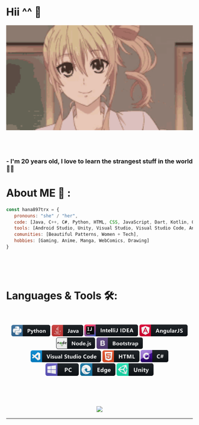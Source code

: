 # Hii ^^ 👋

<div align="center">
<img hight="300" width="700" alt="GIF" align="center" src="./assets/hello.gif">
</div>

</br>
</br>
</br>

### - I'm 20 years old, I love to learn the strangest stuff in the world 👻👀
# About ME 💬 :

```javascript
const hana897trx = {
   pronouns: "she" / "her",
   code: [Java, C++, C#, Python, HTML, CSS, JavaScript, Dart, Kotlin, OpenGL, MySQL, NodeJS, MongoDB],
   tools: [Android Studio, Unity, Visual Studio, Visual Studio Code, Anaconda, DataGrip, Azure, AWS],
   comunities: [Beautiful Patterns, Women + Tech],
   hobbies: [Gaming, Anime, Manga, WebComics, Drawing]
}
```


</br>
</br>
</br>

# Languages & Tools  🛠:
</br>

<p align="center">

<img src="./assets/icons/python.png" alt="python" width="105" hight="50">
<img src="./assets/icons/java.png" alt="java"  width="85" hight="50">
<img src="./assets/icons/intellij.png" alt="intellij"  width="145" hight="50">
<img src="./assets/icons/angular.png" alt="angular"  width="130" hight="50">
<img src="./assets/icons/nodejs.png" alt="nodejs"  width="105" hight="50">
<img src="./assets/icons/bootstrap.png" alt="bootstrap"  width="125" hight="50">
</br>
<img src="./assets/icons/visualstudio_code.png" alt="visualstudio_code" width="190" hight="40">
<img src="./assets/icons/html.png" alt="html" width="100" hight="50">
<img src="./assets/icons/csharp.png" alt="csharp" width="75" hight="50">
</br>
<img src="./assets/icons/pc.png" alt="pc" width="90" hight="50">
<img src="./assets/icons/edge.png" alt="edge" width="95" hight="50">
<img src="./assets/icons/unity.png" alt="unity" width="100" hight="50">
</p>
</br>
</br>
</br>


<!--
# Contact Me :

<p>
 </br>

<img hight="320" width="450" align="right" alt="GIF" src="./assets/93195.gif">

If you want to reach out to me about anything, be it some doubt or just to hangout and talk or want to game together just ping me 😉.
<a href="https://www.linkedin.com/in/ashutosh-saxena-7b326817b/">
  <img align="left" alt="Linkedin" width="150" hight="100" src="./assets/icons/linkedin.png" />
</br>
</br>
</br>
</a>
<a href="https://www.reddit.com/user/X_Ashutosh_X">
  <img align="left" alt=" Reddit" width="130" hight="100" src="./assets/icons/reddit.png" />
</a>
<a href="https://steamcommunity.com/profiles/76561198182224539/">
  <img align="left" alt="Steam" width="130" hight="100" src="./assets/icons/steam.png" />
</a>
 </p>
 -->
 
 <p align="center" >  
  <a href="https://github.com/anuraghazra/github-readme-stats"> 
<img  src="https://github-readme-stats.vercel.app/api?username=Hana897TRX&show_icons=true&theme=radical"/>
  </a>
  </p>

*************

</br>
</br>
</br>
</br>
</br>
</br>
</br>
